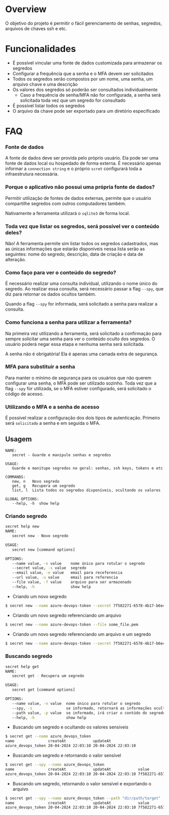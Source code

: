 # Overview
O objetivo do projeto é permitir o fácil gerenciamento de senhas, segredos, arquivos de chaves ssh e etc.
# Funcionalidades
- É possível vincular uma fonte de dados customizada para armazenar os segredos
- Configurar a frequência que a senha e o MFA devem ser solicitados
- Todos os segredos serão compostos por um nome, uma senha, um arquivo chave e uma descrição
- Os valores dos segredos só poderão ser consultados individualmente
	- Caso a frequência de senha/MFA não for configurada, a senha será solicitada toda vez que um segredo for consultado
- É possível listar todos os segredos
- O arquivo da chave pode ser exportado para um diretório especificado
# FAQ
### Fonte de dados
A fonte de dados deve ser provida pelo próprio usuário. Ela pode ser uma fonte de dados local ou hospedado de forma externa. É necessário apenas informar a `connection string` e o próprio `scret` configurará toda a infraestrutura necessária.
### Porque o aplicativo não possui uma própria fonte de dados?
Permitir utilização de fontes de dados externas, permite que o usuário compartilhe segredos com outros computadores também.  

Nativamente a ferramenta utilizará o `sqlite3` de forma local.
### Toda vez que listar os segredos, será possível ver o conteúdo deles?
Não! A ferramenta permite sim listar todos os segredos cadastrados, mas as únicas informações que estarão disponíveis nessa lista serão as seguintes: nome do segredo, descrição, data de criação e data de alteração.
### Como faço para ver o conteúdo do segredo?
É necessário realizar uma consulta individual, utilizando o nome único do segredo. Ao realizar essa consulta, será necessário passar a flag `--spy`, que diz para retornar os dados ocultos também.

Quando a flag `--spy` for informada, será solicitado a senha para realizar a consulta.
### Como funciona a senha para utilizar a ferramenta?
Na primeira vez utilizando a ferramenta, será solicitado a confirmação para sempre solicitar uma senha para ver o conteúdo oculto dos segredos. O usuário poderá negar essa etapa e nenhuma senha será solicitada.

A senha não é obrigatória! Ela é apenas uma camada extra de segurança.
### MFA para substituir a senha
Para manter o mínimo de segurança para os usuários que não querem configurar uma senha, o MFA pode ser utilizado sozinho. Toda vez que a flag `--spy` for utilizada, se o MFA estiver configurado, será solicitado o código de acesso.
### Utilizando o MFA e a senha de acesso
É possível realizar a configuração dos dois tipos de autenticação. Primeiro será `solicitado` a senha e em seguida o MFA.
## Usagem
```
NAME:
   secret - Guarde e manipule senhas e segredos

USAGE:
   Guarde e manitupe segredos no geral: senhas, ssh keys, tokens e etc

COMMANDS:
   new, n   Novo segredo
   get, g   Recupera um segredo
   list, l  Lista todos os segredos disponíveis, ocultando os valores

GLOBAL OPTIONS:
   --help, -h  show help
```
### Criando segredo
```bash
secret help new
NAME:
   secret new - Novo segredo

USAGE:
   secret new [command options]

OPTIONS:
   --name value, -n value    nome único para rotular o segredo
   --secret value, -s value  segredo
   --email value, -e value   email para receferencia
   --url value, -u value     email para referencia
   --file value, -f value    arquivo para ser armazenado
   --help, -h                show help
```
- Criando um novo segredo
```bash
$ secret new --name azure-devops-token --secret 7f582271-6578-4b17-b6e4-4ec7a8fbff0b
```
- Criando um novo segredo referenciando um arquivo
``` bash 
$ secret new --name azure-devops-token --file some_file.pem
```
- Criando um novo segredo referenciando um arquivo e um segredo
```bash
$ secret new --name azure-devops-token --secret 7f582271-6578-4b17-b6e4-4ec7a8fbff0b --file some_file.pem
```
### Buscando segredo
```bash
secret help get
NAME:
   secret get - Recupera um segredo

USAGE:
   secret get [command options]

OPTIONS:
   --name value, -n value  nome único para rotular o segredo
   --spy, -s               se informado, retornará as informações ocultas do segredo (default: false)
   --path value, -p value  se informado, irá criar o contúdo do segredo no caminho especificado
   --help, -h              show help
```

- Buscando um segredo e ocultando os valores sensíveis
```bash
$ secret get --name azure_devops_token
name               createAt            updateAt
azure_devops_token 20-04-2024 22:03:10 20-04-2024 22:03:10
```
- Buscando um segredo e retornando o valor sensível
```bash
$ secret get --spy --name azure_devops_token
name               createAt            updateAt            value
azure_devops_token 20-04-2024 22:03:10 20-04-2024 22:03:10 7f582271-6578-4b17-b6e4-4ec7a8fbff0b
```
- Buscando um segredo, retornando o valor sensível e exportando o arquivo
```bash
$ secret get --spy --name azure_devops_token --path "dir/path/target"
name               createAt            updateAt            value
azure_devops_token 20-04-2024 22:03:10 20-04-2024 22:03:10 7f582271-6578-4b17-b6e4-4ec7a8fbff0b
```